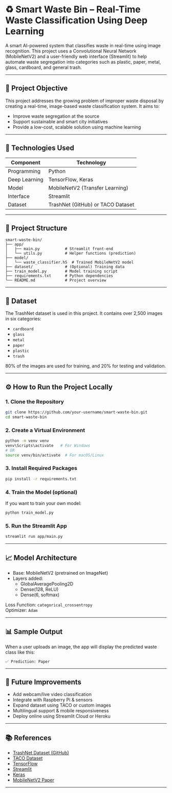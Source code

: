 
# ♻️ Smart Waste Bin – Real-Time Waste Classification Using Deep Learning

A smart AI-powered system that classifies waste in real-time using image recognition. This project uses a Convolutional Neural Network (MobileNetV2) and a user-friendly web interface (Streamlit) to help automate waste segregation into categories such as plastic, paper, metal, glass, cardboard, and general trash.

---

## 📌 Project Objective

This project addresses the growing problem of improper waste disposal by creating a real-time, image-based waste classification system. It aims to:
- Improve waste segregation at the source
- Support sustainable and smart city initiatives
- Provide a low-cost, scalable solution using machine learning

---

## 🧠 Technologies Used

| Component     | Technology         |
|---------------|--------------------|
| Programming   | Python             |
| Deep Learning | TensorFlow, Keras  |
| Model         | MobileNetV2 (Transfer Learning) |
| Interface     | Streamlit          |
| Dataset       | TrashNet (GitHub) or TACO Dataset |

---

## 📂 Project Structure

```
smart-waste-bin/
├── app/
│   ├── main.py           # Streamlit front-end
│   └── utils.py          # Helper functions (prediction)
├── model/
│   └── waste_classifier.h5  # Trained MobileNetV2 model
├── dataset/              # (Optional) Training data
├── train_model.py        # Model training script
├── requirements.txt      # Python dependencies
└── README.md             # Project overview
```

---

## 🧪 Dataset

The TrashNet dataset is used in this project. It contains over 2,500 images in six categories:
- `cardboard`
- `glass`
- `metal`
- `paper`
- `plastic`
- `trash`

80% of the images are used for training, and 20% for testing and validation.

---

## ⚙️ How to Run the Project Locally

### 1. Clone the Repository
```bash
git clone https://github.com/your-username/smart-waste-bin.git
cd smart-waste-bin
```

### 2. Create a Virtual Environment
```bash
python -m venv venv
venv\Scripts\activate   # For Windows
# OR
source venv/bin/activate  # For macOS/Linux
```

### 3. Install Required Packages
```bash
pip install -r requirements.txt
```

### 4. Train the Model (optional)
If you want to train your own model:
```bash
python train_model.py
```

### 5. Run the Streamlit App
```bash
streamlit run app/main.py
```

---

## 📈 Model Architecture

- Base: MobileNetV2 (pretrained on ImageNet)
- Layers added:
  - GlobalAveragePooling2D
  - Dense(128, ReLU)
  - Dense(6, softmax)

Loss Function: `categorical_crossentropy`  
Optimizer: `Adam`

---

## 📊 Sample Output

When a user uploads an image, the app will display the predicted waste class like this:

```
✅ Prediction: Paper
```

---

## 📌 Future Improvements

- Add webcam/live video classification
- Integrate with Raspberry Pi & sensors
- Expand dataset using TACO or custom images
- Multilingual support & mobile responsiveness
- Deploy online using Streamlit Cloud or Heroku

---

## 📚 References

- [TrashNet Dataset (GitHub)](https://github.com/garythung/trashnet)
- [TACO Dataset](https://tacodataset.org/)
- [TensorFlow](https://www.tensorflow.org/)
- [Streamlit](https://streamlit.io/)
- [Keras](https://keras.io/)
- [MobileNetV2 Paper](https://arxiv.org/abs/1801.04381)

---



